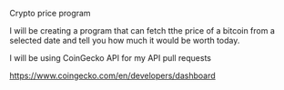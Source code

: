 Crypto price program

I will be creating a program that can fetch tthe price of a bitcoin from a selected date and tell you how much it would be worth today.

I will be using CoinGecko API for my API pull requests

https://www.coingecko.com/en/developers/dashboard